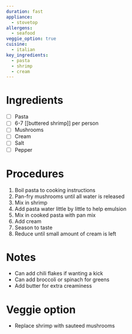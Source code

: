 ```yaml
---
duration: fast
appliance:
  - stovetop
allergens:
  - seafood
veggie_option: true
cuisine:
  - italian
key_ingredients:
  - pasta
  - shrimp
  - cream
---
```

# Ingredients
- [ ] Pasta
- [ ] 6-7 [[buttered shrimp]] per person
- [ ] Mushrooms
- [ ] Cream
- [ ] Salt
- [ ] Pepper
# Procedures
1. Boil pasta to cooking instructions
2. Pan-fry mushrooms until all water is released
3. Mix in shrimp
4. Add pasta water little by little to help emulsion
5. Mix in cooked pasta with pan mix
6. Add cream 
7. Season to taste
8. Reduce until small amount of cream is left
# Notes
- Can add chili flakes if wanting a kick
- Can add broccoli or spinach for greens
- Add butter for extra creaminess
# Veggie option
* Replace shrimp with sauteed mushrooms
